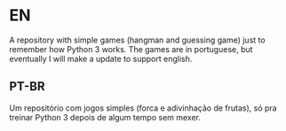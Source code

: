 # EN
A repository with simple games (hangman and guessing game) just to remember how Python 3 works.
The games are in portuguese, but eventually I will make a update to support english.
## PT-BR
Um repositório com jogos simples (forca e adivinhação de frutas), só pra treinar Python 3 depois de algum tempo sem mexer.
